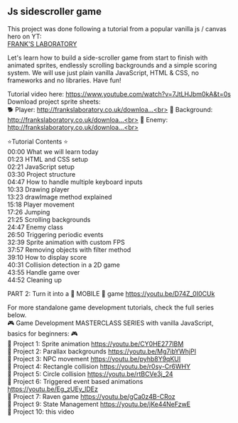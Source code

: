 ## Js sidescroller game

This project was done following a tutorial from a popular vanilla js / canvas hero on YT:<br>
[FRANK'S LABORATORY](https://www.youtube.com/channel/UCEqc149iR-ALYkGM6TG-7vQ)

Let's learn how to build a side-scroller game from start to finish with animated sprites, endlessly scrolling backgrounds and a simple scoring system. We will use just plain vanilla JavaScript, HTML & CSS, no frameworks and no libraries. Have fun! 

Tutorial video here: https://www.youtube.com/watch?v=7JtLHJbm0kA&t=0s<br>
Download project sprite sheets: <br>
🐕 Player: http://frankslaboratory.co.uk/downloa...<br>
🌳 Background: http://frankslaboratory.co.uk/downloa...<br>
🦇 Enemy: http://frankslaboratory.co.uk/downloa...<br>

⭐️Tutorial Contents ⭐️<br>
00:00 What we will learn today<br>
01:23 HTML and CSS setup<br>
02:21 JavaScript setup<br>
03:30 Project structure<br>
04:47 How to handle multiple keyboard inputs<br>
10:33 Drawing player<br>
13:23 drawImage method explained<br>
15:18 Player movement<br>
17:26 Jumping<br>
21:25 Scrolling backgrounds<br>
24:47 Enemy class<br>
26:50 Triggering periodic events<br>
32:39 Sprite animation with custom FPS<br>
37:57 Removing objects with filter method<br>
39:10 How to display score<br>
40:31 Collision detection in a 2D game<br>
43:55 Handle game over<br>
44:52 Cleaning up<br>

PART 2: Turn it into a 📱 MOBILE 📱 game https://youtu.be/D74Z_0I0CUk<br>

For more standalone game development tutorials, check the full series below. <br>
🎮 Game Development MASTERCLASS SERIES with vanilla JavaScript, basics for beginners: 🎮<br>
🐶 Project 1: Sprite animation https://youtu.be/CY0HE277IBM<br>
🐶 Project 2: Parallax backgrounds https://youtu.be/Mg7ibYWhjPI<br>
🐶 Project 3: NPC movement https://youtu.be/pyhb8Y9qKUI<br>
🐶 Project 4: Rectangle collision https://youtu.be/r0sy-Cr6WHY<br>
🐶 Project 5: Circle collision https://youtu.be/rtBCVe3j_24<br>
🐶 Project 6: Triggered event based animations https://youtu.be/Eg_zUEy_lDEz<br>
🐶 Project 7: Raven game https://youtu.be/gCa0z4B-CRoz<br>
🐶 Project 9: State Management https://youtu.be/jKe44NeFzwE<br>
🐶 Project 10: this video